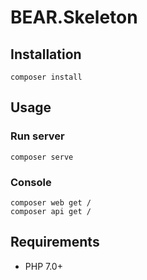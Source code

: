 # BEAR.Skeleton

## Installation

    composer install

## Usage

### Run server

    composer serve

### Console

    composer web get /
    composer api get /

## Requirements

 * PHP 7.0+
